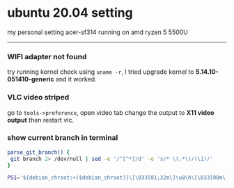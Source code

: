 # ubuntu 20.04 setting
my personal setting acer-sf314 running on amd ryzen 5 5500U

___
### WIFI adapter not found
try running kernel check using ```uname -r```, I tried upgrade kernel to **5.14.10-051410-generic** and it worked.

### VLC video striped
go to ```tools->preference```, open video tab change the output to **X11 video output** then restart vlc.

### show current branch in terminal
```bash
parse_git_branch() {
 git branch 2> /dev/null | sed -e '/^[^*]/d' -e 's/* \(.*\)/(\1)/'
}

PS1='${debian_chroot:+($debian_chroot)}\[\033[01;32m\]\u@\h\[\033[00m\]:\[\033[01;34m\]\w\[\033[33m\]$(parse_git_branch)\[\033[00m\] \$ '
```
